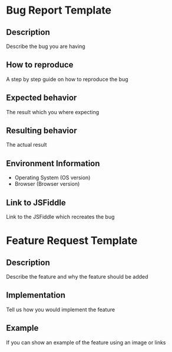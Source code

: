 <!--

  ✖ Please do not post usage questions to GitHub Issues.
    For these types of questions use our Gitter chatroom or StackOverflow.

	
  ✔ Submitting Bugs and Enhancements.
	Before submitting a bug make sure you do the following:
	
	- Check out our contributing guide for info on our release cycle.
	
	- Fork our boilerplate JSFiddle to create a test case for your bug.
	  If a bug is apparent in the docs, that's ok as a test case, just
	  make it clear exactly how to reproduce the issue. Only bugs that
	  include a test case can be triaged.
	  
	  
  ✔ Pull Requests
    When adding pull requests, be sure to merge into the next branch.
	If you need to demonstrate a fix in next release, you can use our
	JSFiddle.
	
	
	
	If your bug uses a third party framework like Ember, Meteor, or Angular.
	Be sure to submit the issue to their respective issues boards. If you
	are confident the bug is part of the 'vanilla' SUI release, keep in mind
	not all maintainers are familiar with all framework and a simple test
	case is greatly appreciated.
	
	
	
	Gitter: https://gitter.im/Semantic-Org/Semantic-UI
	StackOverflow: https://stackoverflow.com/questions/tagged/semantic-ui
	Contributing Guide: https://github.com/Semantic-Org/Semantic-UI/blob/master/CONTRIBUTING.md
	JSFiddle boilerplate: https://jsfiddle.net/ca0rovs3/
	
	
	
	Make sure you name your issue correctly!
	
	Semantic UI boards use a special naming convention to help tag issue titles by the component
	the issue is related to.

	Bugs
	Please tag titles in the format "[Component] Sub-type should do correct behavior". Please use
	standard title case for titles, including the bracketed tag.

	For example
      [Dropdown] Multiple Selection Should Preserve "Set Selected" Order
	  [Validation] - E-mail Validation Should Handle Cyrillic
	  [Button] - Grouped Buttons Should Display Correctly on Mobile
	
	
	Enhancements
	For new feature requests, you can use the format "[Component] Add new feature"

	For example
	  [Dropdown] Add "Clearable" Setting
	  [Validation] Add Rules for Zipcode Validation
	  [API] Add "onProgress" callback setting
	
-->



# Bug Report Template

## Description
Describe the bug you are having

## How to reproduce
A step by step guide on how to reproduce the bug

## Expected behavior
The result which you where expecting

## Resulting behavior
The actual result 

## Environment Information
- Operating System (OS version)
- Browser (Browser version)

## Link to JSFiddle
Link to the JSFiddle which recreates the bug




# Feature Request Template

## Description
Describe the feature and why the feature should be added

## Implementation
Tell us how you would implement the feature

## Example
If you can show an example of the feature using an image or links
